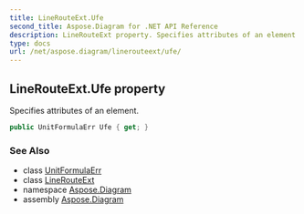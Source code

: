 ```yaml
---
title: LineRouteExt.Ufe
second_title: Aspose.Diagram for .NET API Reference
description: LineRouteExt property. Specifies attributes of an element
type: docs
url: /net/aspose.diagram/linerouteext/ufe/
---
```

## LineRouteExt.Ufe property

Specifies attributes of an element.

```csharp
public UnitFormulaErr Ufe { get; }
```

### See Also

* class [UnitFormulaErr](../../unitformulaerr/)
* class [LineRouteExt](../)
* namespace [Aspose.Diagram](../../linerouteext/)
* assembly [Aspose.Diagram](../../../)



